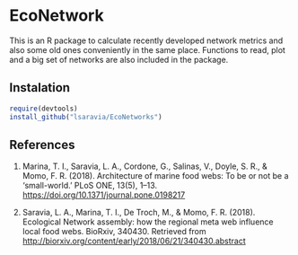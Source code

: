 # EcoNetwork 

This is an R package to calculate recently developed network metrics and also some old ones conveniently in the same place. Functions to read, plot and a big set of networks are also included in the package. 

## Instalation 

```R
require(devtools)
install_github("lsaravia/EcoNetworks")
```

## References

1. Marina, T. I., Saravia, L. A., Cordone, G., Salinas, V., Doyle, S. R., & Momo, F. R. (2018). Architecture of marine food webs: To be or not be a ‘small-world.’ PLoS ONE, 13(5), 1–13. https://doi.org/10.1371/journal.pone.0198217

2. Saravia, L. A., Marina, T. I., De Troch, M., & Momo, F. R. (2018). Ecological Network assembly: how the regional meta web influence local food webs. BioRxiv, 340430. Retrieved from http://biorxiv.org/content/early/2018/06/21/340430.abstract

